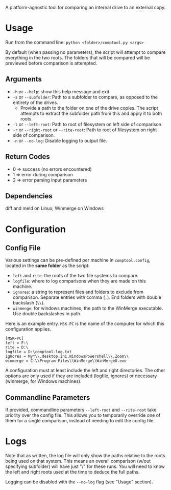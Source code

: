 A platform-agnostic tool for comparing an internal drive to an external copy.

# Usage

Run from the command line: `python <folder>/comptool.py <args>`

By default (when passing no parameters), the script will attempt to compare everything in the two roots.
The folders that will be compared will be previewed before comparison is attempted.

## Arguments
- `-h` or `--help`: show this help message and exit
- `-s` or `--subfolder`: Path to a subfolder to compare, as opposed to the entirety of the drives.
    - Provide a path to the folder on one of the drive copies. The script attempts to extract the subfolder path from this and apply it to both roots. 
- `-l` or `--left-root`: Path to root of filesystem on left side of comparison.
- `-r` or `--right-root` or `--rite-root`: Path to root of filesystem on right side of comparison.
- `-n` or `--no-log`: Disable logging to output file.

## Return Codes
- 0 => success (no errors encountered)
- 1 => error during comparison
- 2 => error parsing input parameters

## Dependencies 
diff and meld on Linux; Winmerge on Windows

<!-- ----------------------------------------------------- -->

# Configuration

## Config File
Various settings can be pre-defined per machine in `comptool.config`, located in the **same folder** as the script:
- `left` and `rite`: the roots of the two file systems to compare.
- `logfile`: where to log comparisons when they are made on this machine.
- `ignores`: a string to represent files and folders to exclude from comparison. Separate entries with comma (`,`). End folders with double backslash (`\\`).
- `winmenge`: for windows machines, the path to the WinMerge executable. Use double backslashes in path.

Here is an example entry. `MSK-PC` is the name of the computer for which this configuration applies.
```
[MSK-PC]
left = F:\
rite = D:\
logfile = D:\comptool-log.txt
ignores = My*\\,desktop.ini,WindowsPowershell\\,Zoom\\
winmerge = C:\\Program Files\\WinMerge\\WinMergeU.exe
```

A configuration must at least include the left and right directories. The other options are only used if they are included (logfile, ignores) or necessary (winmerge, for Windows machines).

## Commandline Parameters
If provided, commandline parameters `--left-root` and `--rite-root` take priority over the config file.
This allows you to temporarily override one of them for a single comparison, instead of needing to edit the config file.

<!-- ----------------------------------------------------- -->

# Logs

Note that as written, the log file will only show the paths relative to the roots being used on that system.
This means an overall comparison (w/out specifying subfolder) will have just "/" for these runs.
You will need to know the left and right roots used at the time to deduce the full paths.

Logging can be disabled with the `--no-log` flag (see "Usage" section).